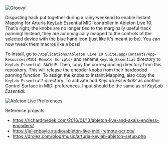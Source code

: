 ![Groovy!](https://i.imgur.com/ioepBJO.jpg)

Disgusting hack put together during a rainy weekend to enable Instant Mapping for Arturia KeyLab Essential MIDI controller in Ableton Live 10.
That's right, the knobs are no longer tied to the marginally useful track panning! Instead, they are automagically mapped to the controls of the selected device
with the blue hand icon (just like it's meant to be). You can now tweak them macros like a boss!

To install, go to `/Applications/Ableton Live 10 Suite.app/Contents/App-Resources/MIDI Remote Scripts/` and rename `KeyLab_Essential` directory to `KeyLab_Essential_BACKUP`.
Then, copy the corresponding directory from this repository.
This will release the encoder knobs from their hardcoded panning function.
To assign the knobs to Instant Mapping, also copy the `KeyLab_Essential2` directory.
To activate add _KeyLab Essential2_ as *another* Control Surface in MIDI preferences. Input should be the same as of _KeyLab Essential_:

![Ableton Live Preferences](https://i.imgur.com/JyMziTk.png)

Reference projects:
 - https://richardmedek.com/2016/01/13/ableton-live-and-akais-endless-encoders/
 - https://julienbayle.studio/ableton-live-midi-remote-scripts/
 - https://drolez.com/blog/music/arturia-keylab-ableton-setup.php

